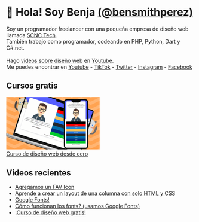 # 👋 Hola! Soy Benja [(@bensmithperez)](https://bensmithperez.com "Sitio web de @bensmithperez") 
Soy un programador freelancer con una pequeña empresa de diseño web llamada [SCNC Tech](https://scnctech.com "SCNC Tech").<br>
También trabajo como programador, codeando en PHP, Python, Dart y C#.net.<br><br>
Hago [videos sobre diseño web](https://youtube.com/@bensmithperez "videos sobre diseño web") en [Youtube](https://youtube.com/@bensmithperez "Youtube").<br>
Me puedes encontrar en [Youtube](https://www.youtube.com/@bensmithperez) - [TikTok](https://www.tiktok.com/@bensmithperez) - [Twitter](https://twitter.com/bensmithpereztwitter) - [Instagram](https://www.instagram.com/bensmithperez_) - [Facebook](https://www.facebook.com/bensmithperez1)

## Cursos gratis
[<img width="250px" src="https://github.com/bensmithperez/bensmithperez/blob/main/playlist-curso-diseno-web.png" alt="curso de diseño web desde cero - @bensmithperez en youtube">
<br>
Curso de diseño web desde cero](https://www.youtube.com/playlist?list=PLXb5K7gz-aPjYV1vBbraFMEm53rLpZLgb)

## Videos recientes
<!-- VIDEOS-RECIENTES-YOUTUBE:START -->
- [Agregamos un FAV Icon](https://www.youtube.com/watch?v=kZKNg-Ijxeg)
- [Aprende a crear un layout de una columna con solo HTML y CSS](https://www.youtube.com/watch?v=qDYLOUOJ7cw)
- [Google Fonts!](https://www.youtube.com/watch?v=8JZ_YCypAN8)
- [Cómo funcionan los fonts? &lpar;usamos Google Fonts&rpar;](https://www.youtube.com/watch?v=gLPDBpMEmU8)
- [¡Curso de diseño web gratis!](https://www.youtube.com/watch?v=gnbfUuRNF7I)
<!-- VIDEOS-RECIENTES-YOUTUBE:END --> 
